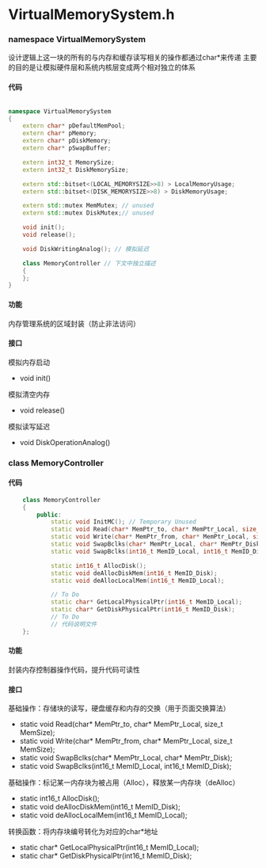 <!---
#   Copyright (C) 2024  All rights reserved.
#
#   Author        : OceanEyeFF
#   Email         : fdch00@163.com
#   File Name     : VirtualMemorySystem.md
#   Last Modified : 2024-10-23 20:53
#   Describe      : 
#
--->

VirtualMemorySystem.h
==========

### namespace VirtualMemorySystem

设计逻辑上这一块的所有的与内存和缓存读写相关的操作都通过char*来传递
主要的目的是让模拟硬件层和系统内核层变成两个相对独立的体系

#### 代码

```c++

namespace VirtualMemorySystem
{
	extern char* pDefaultMemPool;
	extern char* pMemory;
	extern char* pDiskMemory;
	extern char* pSwapBuffer;

	extern int32_t MemorySize;
	extern int32_t DiskMemorySize;

	extern std::bitset<(LOCAL_MEMORYSIZE>>8) > LocalMemoryUsage;
	extern std::bitset<(DISK_MEMORYSIZE>>8) > DiskMemoryUsage;

	extern std::mutex MemMutex; // unused
	extern std::mutex DiskMutex;// unused

	void init();
	void release();

	void DiskWritingAnalog(); // 模拟延迟

	class MemoryController // 下文中独立描述
	{
	};
}
```

#### 功能
内存管理系统的区域封装（防止非法访问）

#### 接口

模拟内存启动
* void init()

模拟清空内存
* void release()

模拟读写延迟
* void DiskOperationAnalog()


### class MemoryController

#### 代码
```c++
	class MemoryController
	{
		public:
			static void InitMC(); // Temporary Unused
			static void Read(char* MemPtr_to, char* MemPtr_Local, size_t MemSize);
			static void Write(char* MemPtr_from, char* MemPtr_Local, size_t MemSize);
			static void SwapBclks(char* MemPtr_Local, char* MemPtr_Disk);
			static void SwapBclks(int16_t MemID_Local, int16_t MemID_Disk);

			static int16_t AllocDisk();
			static void deAllocDiskMem(int16_t MemID_Disk);
			static void deAllocLocalMem(int16_t MemID_Local);

			// To Do
			static char* GetLocalPhysicalPtr(int16_t MemID_Local);
			static char* GetDiskPhysicalPtr(int16_t MemID_Disk);
			// To Do
			// 代码说明文件
	};
```

#### 功能

封装内存控制器操作代码，提升代码可读性

#### 接口

基础操作：存储块的读写，硬盘缓存和内存的交换（用于页面交换算法）
* static void Read(char* MemPtr_to, char* MemPtr_Local, size_t MemSize);
* static void Write(char* MemPtr_from, char* MemPtr_Local, size_t MemSize);
* static void SwapBclks(char* MemPtr_Local, char* MemPtr_Disk);
* static void SwapBclks(int16_t MemID_Local, int16_t MemID_Disk);

基础操作：标记某一内存块为被占用（Alloc），释放某一内存块（deAlloc）
* static int16_t AllocDisk();
* static void deAllocDiskMem(int16_t MemID_Disk);
* static void deAllocLocalMem(int16_t MemID_Local);

转换函数：将内存块编号转化为对应的char*地址
* static char* GetLocalPhysicalPtr(int16_t MemID_Local);
* static char* GetDiskPhysicalPtr(int16_t MemID_Disk);
